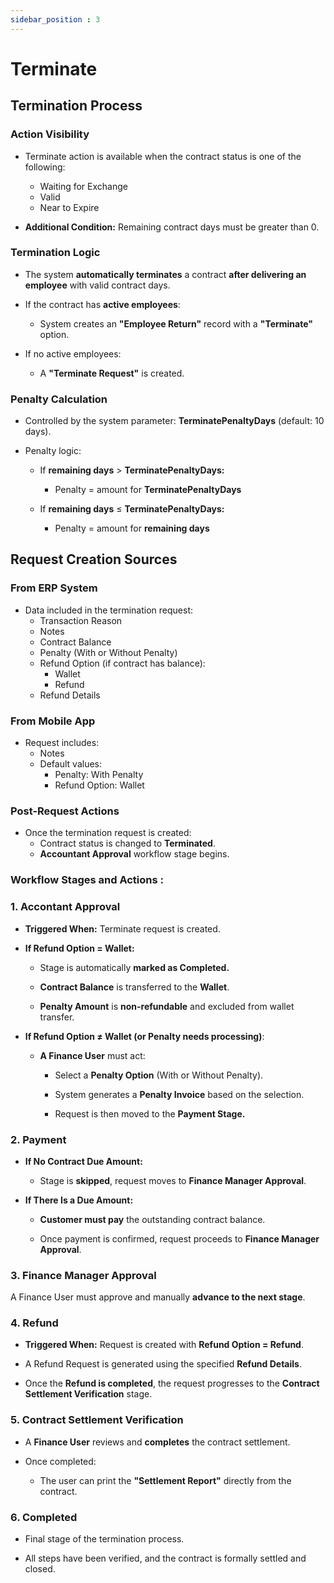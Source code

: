 ```yaml
---
sidebar_position : 3
---
```


# Terminate

## Termination Process

### Action Visibility

  - Terminate action is available when the contract status is one of the following:

    - Waiting for Exchange
    - Valid
    - Near to Expire

  - **Additional Condition:** Remaining contract days must be greater than 0.

### Termination Logic

  - The system **automatically terminates** a contract **after delivering an employee** with valid contract days.

  - If the contract has **active employees**:

    - System creates an **"Employee Return"** record with a **"Terminate"** option.

  - If no active employees:

    - A **"Terminate Request"** is created.

### Penalty Calculation

  - Controlled by the system parameter: **TerminatePenaltyDays** (default: 10 days).

  - Penalty logic:

    - If **remaining days** > **TerminatePenaltyDays:**

      - Penalty = amount for **TerminatePenaltyDays**

    - If **remaining days** ≤ **TerminatePenaltyDays:**

      - Penalty = amount for **remaining days**

## Request Creation Sources

### From ERP System

  - Data included in the termination request:
    - Transaction Reason
    - Notes
    - Contract Balance
    - Penalty (With or Without Penalty)
    - Refund Option (if contract has balance):
      - Wallet
      - Refund
    - Refund Details

### From Mobile App

  - Request includes:
    - Notes
    - Default values:
      - Penalty: With Penalty
      - Refund Option: Wallet

### Post-Request Actions

  - Once the termination request is created:
    - Contract status is changed to **Terminated**.
    - **Accountant Approval** workflow stage begins.

### Workflow Stages and Actions :

### 1. Accontant Approval

  - **Triggered When:** Terminate request is created.

  - **If Refund Option = Wallet:**

    - Stage is automatically **marked as Completed.**

    - **Contract Balance** is transferred to the **Wallet**.

    - **Penalty Amount** is **non-refundable** and excluded from wallet transfer.

  - **If Refund Option ≠ Wallet (or Penalty needs processing)**:

    - **A Finance User** must act:

      - Select a **Penalty Option** (With or Without Penalty).

      - System generates a **Penalty Invoice** based on the selection.

      - Request is then moved to the **Payment Stage.**

### 2. Payment

  - **If No Contract Due Amount:**

    - Stage is **skipped**, request moves to **Finance Manager Approval**.

  - **If There Is a Due Amount:**

    - **Customer must pay** the outstanding contract balance.

    - Once payment is confirmed, request proceeds to **Finance Manager Approval**.

### 3. Finance Manager Approval

A Finance User must approve and manually **advance to the next stage**.

### 4. Refund

  - **Triggered When:** Request is created with **Refund Option = Refund**.

  - A Refund Request is generated using the specified **Refund Details**.

  - Once the **Refund is completed**, the request progresses to the **Contract Settlement Verification** stage.

### 5. Contract Settlement Verification

  - A **Finance User** reviews and **completes** the contract settlement.

  - Once completed:

    - The user can print the **"Settlement Report"** directly from the contract.

### 6. Completed

  - Final stage of the termination process.

  - All steps have been verified, and the contract is formally settled and closed.